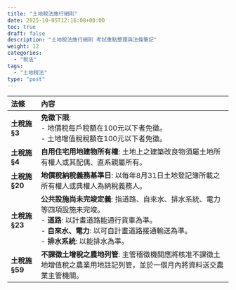 ```yaml
---
title: "土地稅法施行細則"
date: 2025-10-05T12:16:08+08:00
toc: true
draft: false
description: "土地稅法施行細則 考試重點整理與法條筆記"
weight: 12
categories:
  - "稅法"
tags:
  - "土地稅法"
type: "post"
---
```


| 法條 | 內容 |
| :--- | :--- |
| **土稅施 §3** | **免徵下限**: <br>- 地價稅每戶稅額在100元以下者免徵。<br>- 土地增值稅稅額在100元以下者免徵。 | 
| **土稅施 §4** | **自用住宅用地建物所有權**: 土地上之建築改良物須屬土地所有權人或其配偶、直系親屬所有。 | 
| **土稅施 §20** | **地價稅納稅義務基準日**: 以每年8月31日土地登記簿所載之所有權人或典權人為納稅義務人。 | 
| **土稅施 §23** | **公共設施尚未完竣定義**: 指道路、自來水、排水系統、電力等四項設施未完竣。<br>- **道路**: 以計畫道路能通行貨車為準。<br>- **自來水、電力**: 以可自計畫道路接通輸送為準。<br>- **排水系統**: 以能排水為準。 | 
| **土稅施 §59** | **不課徵土增稅之農地列管**: 主管稽徵機關應將核准不課徵土地增值稅之農業用地註記列管，並於一個月內將資料送交農業主管機關。 |